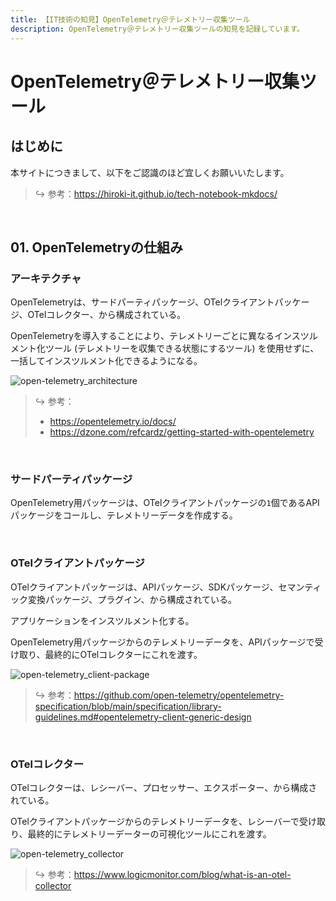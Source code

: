 ```yaml
---
title: 【IT技術の知見】OpenTelemetry＠テレメトリー収集ツール
description: OpenTelemetry＠テレメトリー収集ツールの知見を記録しています。
---
```


# OpenTelemetry＠テレメトリー収集ツール

## はじめに

本サイトにつきまして、以下をご認識のほど宜しくお願いいたします。



> ↪️ 参考：https://hiroki-it.github.io/tech-notebook-mkdocs/

<br>

## 01. OpenTelemetryの仕組み

### アーキテクチャ


OpenTelemetryは、サードパーティパッケージ、OTelクライアントパッケージ、OTelコレクター、から構成されている。

OpenTelemetryを導入することにより、テレメトリーごとに異なるインスツルメント化ツール (テレメトリーを収集できる状態にするツール) を使用せずに、一括してインスツルメント化できるようになる。

![open-telemetry_architecture](https://raw.githubusercontent.com/hiroki-it/tech-notebook/master/images/open-telemetry_architecture.png)


> ↪️ 参考：
>
> - https://opentelemetry.io/docs/
> - https://dzone.com/refcardz/getting-started-with-opentelemetry

<br>

### サードパーティパッケージ

OpenTelemetry用パッケージは、OTelクライアントパッケージの```1```個であるAPIパッケージをコールし、テレメトリーデータを作成する。



<br>

### OTelクライアントパッケージ

OTelクライアントパッケージは、APIパッケージ、SDKパッケージ、セマンティック変換パッケージ、プラグイン、から構成されている。

アプリケーションをインスツルメント化する。

OpenTelemetry用パッケージからのテレメトリーデータを、APIパッケージで受け取り、最終的にOTelコレクターにこれを渡す。




![open-telemetry_client-package](https://raw.githubusercontent.com/hiroki-it/tech-notebook/master/images/open-telemetry_client-package.png)

> ↪️ 参考：https://github.com/open-telemetry/opentelemetry-specification/blob/main/specification/library-guidelines.md#opentelemetry-client-generic-design


<br>

### OTelコレクター

OTelコレクターは、レシーバー、プロセッサー、エクスポーター、から構成されている。

OTelクライアントパッケージからのテレメトリーデータを、レシーバーで受け取り、最終的にテレメトリーデーターの可視化ツールにこれを渡す。




![open-telemetry_collector](https://raw.githubusercontent.com/hiroki-it/tech-notebook/master/images/open-telemetry_collector.png)

> ↪️ 参考：https://www.logicmonitor.com/blog/what-is-an-otel-collector

<br>
